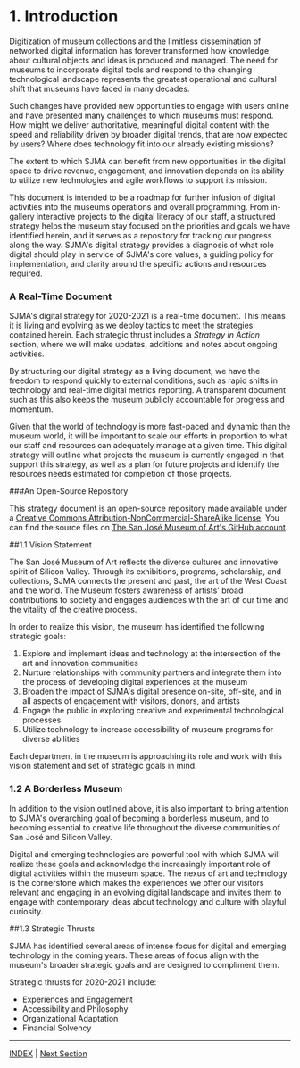 # 1. Introduction

Digitization of museum collections and the limitless dissemination of networked digital information has forever transformed how knowledge about cultural objects and ideas is produced and managed. The need for museums to incorporate digital tools and respond to the changing technological landscape represents the greatest operational and cultural shift that museums have faced in many decades.

Such changes have provided new opportunities to engage with users online and have presented many challenges to which museums must respond. How might we deliver authoritative, meaningful digital content with the speed and reliability driven by broader digital trends, that are now expected by users? Where does technology fit into our already existing missions?

The extent to which SJMA can benefit from new opportunities in the digital space to drive revenue, engagement, and innovation depends on its ability to utilize new technologies and agile workflows to support its mission.

This document is intended to be a roadmap for further infusion of digital activities into the museums operations and overall programming. From in-gallery interactive projects to the digital literacy of our staff, a structured strategy helps the museum stay focused on the priorities and goals we have identified herein, and it serves as a repository for tracking our progress along the way. SJMA's digital strategy provides a diagnosis of what role digital should play in service of SJMA's core values, a guiding policy for implementation, and clarity around the specific actions and resources required.

### A Real-Time Document

SJMA's digital strategy for 2020-2021 is a real-time document. This means it is living and evolving as we deploy tactics to meet the strategies contained herein. Each strategic thrust includes a *Strategy in Action* section, where we will make updates, additions and notes about ongoing activities.

By structuring our digital strategy as a living document, we have the freedom to respond quickly to external conditions, such as rapid shifts in technology and real-time digital metrics reporting. A transparent document such as this also keeps the museum publicly accountable for progress and momentum.

Given that the world of technology is more fast-paced and dynamic than the museum world, it will be important to scale our efforts in proportion to what our staff and resources can adequately manage at a given time. This digital strategy will outline what projects the museum is currently engaged in that support this strategy, as well as a plan for future projects and identify the resources needs estimated for completion of those projects.

###An Open-Source Repository

This strategy document is an open-source repository made available under a [Creative Commons Attribution-NonCommercial-ShareAlike license](http://creativecommons.org/licenses/by-nc-sa/4.0/). You can find the source files on [The San José Museum of Art's GitHub account](XXXXX).

##1.1 Vision Statement

The San José Museum of Art reflects the diverse cultures and innovative spirit of Silicon Valley. Through its exhibitions, programs, scholarship, and collections, SJMA connects the present and past, the art of the West Coast and the world. The Museum fosters awareness of artists' broad contributions to society and engages audiences with the art of our time and the vitality of the creative process.

In order to realize this vision, the museum has identified the following strategic goals:

1. Explore and implement ideas and technology at the intersection of the art and innovation communities
2. Nurture relationships with community partners and integrate them into the process of developing digital experiences at the museum
3. Broaden the impact of SJMA's digital presence on-site, off-site, and in all aspects of engagement with visitors, donors, and artists
4. Engage the public in exploring creative and experimental technological processes
5. Utilize technology to increase accessibility of museum programs for diverse abilities

Each department in the museum is approaching its role and work with this vision statement and set of strategic goals in mind.

### 1.2 A Borderless Museum

In addition to the vision outlined above, it is also important to bring attention to SJMA's overarching goal of becoming a borderless museum, and to becoming essential to creative life throughout the diverse communities of San José and Silicon Valley.

Digital and emerging technologies are powerful tool with which SJMA will realize these goals and acknowledge the increasingly important role of digital activities within the museum space. The nexus of art and technology is the cornerstone which makes the experiences we offer our visitors relevant and engaging in an evolving digital landscape and invites them to engage with contemporary ideas about technology and culture with playful curiosity.

##1.3 Strategic Thrusts

SJMA has identified several areas of intense focus for digital and emerging technology in the coming years. These areas of focus align with the museum's broader strategic goals and are designed to compliment them.

Strategic thrusts for 2020-2021 include:

* Experiences and Engagement
* Accessibility and Philosophy
* Organizational Adaptation
* Financial Solvency

-----

[INDEX](index.md) | [Next Section](02_Experiences_and_Engagement.md)
